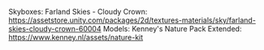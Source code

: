 Skyboxes: Farland Skies - Cloudy Crown: https://assetstore.unity.com/packages/2d/textures-materials/sky/farland-skies-cloudy-crown-60004
Models: Kenney's Nature Pack Extended: https://www.kenney.nl/assets/nature-kit
